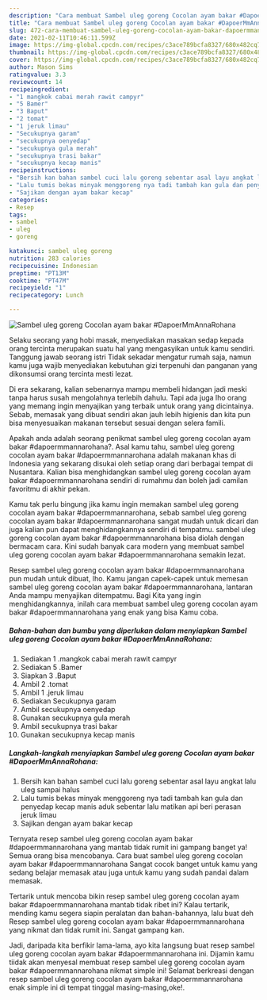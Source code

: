 ```yaml
---
description: "Cara membuat Sambel uleg goreng Cocolan ayam bakar #DapoerMmAnnaRohana Sederhana dan Mudah Dibuat"
title: "Cara membuat Sambel uleg goreng Cocolan ayam bakar #DapoerMmAnnaRohana Sederhana dan Mudah Dibuat"
slug: 472-cara-membuat-sambel-uleg-goreng-cocolan-ayam-bakar-dapoermmannarohana-sederhana-dan-mudah-dibuat
date: 2021-02-11T10:46:11.599Z
image: https://img-global.cpcdn.com/recipes/c3ace789bcfa8327/680x482cq70/sambel-uleg-goreng-cocolan-ayam-bakar-dapoermmannarohana-foto-resep-utama.jpg
thumbnail: https://img-global.cpcdn.com/recipes/c3ace789bcfa8327/680x482cq70/sambel-uleg-goreng-cocolan-ayam-bakar-dapoermmannarohana-foto-resep-utama.jpg
cover: https://img-global.cpcdn.com/recipes/c3ace789bcfa8327/680x482cq70/sambel-uleg-goreng-cocolan-ayam-bakar-dapoermmannarohana-foto-resep-utama.jpg
author: Mason Sims
ratingvalue: 3.3
reviewcount: 14
recipeingredient:
- "1 mangkok cabai merah rawit campyr"
- "5 Bamer"
- "3 Baput"
- "2 tomat"
- "1 jeruk limau"
- "Secukupnya garam"
- "secukupnya oenyedap"
- "secukupnya gula merah"
- "secukupnya trasi bakar"
- "secukupnya kecap manis"
recipeinstructions:
- "Bersih kan bahan sambel cuci lalu goreng sebentar asal layu angkat lalu uleg sampai halus"
- "Lalu tumis bekas minyak menggoreng nya tadi tambah kan gula dan penyedap kecap manis aduk sebentar lalu matikan api beri perasan jeruk limau"
- "Sajikan dengan ayam bakar kecap"
categories:
- Resep
tags:
- sambel
- uleg
- goreng

katakunci: sambel uleg goreng 
nutrition: 283 calories
recipecuisine: Indonesian
preptime: "PT13M"
cooktime: "PT47M"
recipeyield: "1"
recipecategory: Lunch

---
```



![Sambel uleg goreng Cocolan ayam bakar #DapoerMmAnnaRohana](https://img-global.cpcdn.com/recipes/c3ace789bcfa8327/680x482cq70/sambel-uleg-goreng-cocolan-ayam-bakar-dapoermmannarohana-foto-resep-utama.jpg)

Selaku seorang yang hobi masak, menyediakan masakan sedap kepada orang tercinta merupakan suatu hal yang mengasyikan untuk kamu sendiri. Tanggung jawab seorang istri Tidak sekadar mengatur rumah saja, namun kamu juga wajib menyediakan kebutuhan gizi terpenuhi dan panganan yang dikonsumsi orang tercinta mesti lezat.

Di era  sekarang, kalian sebenarnya mampu membeli hidangan jadi meski tanpa harus susah mengolahnya terlebih dahulu. Tapi ada juga lho orang yang memang ingin menyajikan yang terbaik untuk orang yang dicintainya. Sebab, memasak yang dibuat sendiri akan jauh lebih higienis dan kita pun bisa menyesuaikan makanan tersebut sesuai dengan selera famili. 



Apakah anda adalah seorang penikmat sambel uleg goreng cocolan ayam bakar #dapoermmannarohana?. Asal kamu tahu, sambel uleg goreng cocolan ayam bakar #dapoermmannarohana adalah makanan khas di Indonesia yang sekarang disukai oleh setiap orang dari berbagai tempat di Nusantara. Kalian bisa menghidangkan sambel uleg goreng cocolan ayam bakar #dapoermmannarohana sendiri di rumahmu dan boleh jadi camilan favoritmu di akhir pekan.

Kamu tak perlu bingung jika kamu ingin memakan sambel uleg goreng cocolan ayam bakar #dapoermmannarohana, sebab sambel uleg goreng cocolan ayam bakar #dapoermmannarohana sangat mudah untuk dicari dan juga kalian pun dapat menghidangkannya sendiri di tempatmu. sambel uleg goreng cocolan ayam bakar #dapoermmannarohana bisa diolah dengan bermacam cara. Kini sudah banyak cara modern yang membuat sambel uleg goreng cocolan ayam bakar #dapoermmannarohana semakin lezat.

Resep sambel uleg goreng cocolan ayam bakar #dapoermmannarohana pun mudah untuk dibuat, lho. Kamu jangan capek-capek untuk memesan sambel uleg goreng cocolan ayam bakar #dapoermmannarohana, lantaran Anda mampu menyajikan ditempatmu. Bagi Kita yang ingin menghidangkannya, inilah cara membuat sambel uleg goreng cocolan ayam bakar #dapoermmannarohana yang enak yang bisa Kamu coba.

<!--inarticleads1-->

##### Bahan-bahan dan bumbu yang diperlukan dalam menyiapkan Sambel uleg goreng Cocolan ayam bakar #DapoerMmAnnaRohana:

1. Sediakan 1 .mangkok cabai merah rawit campyr
1. Sediakan 5 .Bamer
1. Siapkan 3 .Baput
1. Ambil 2 .tomat
1. Ambil 1 .jeruk limau
1. Sediakan Secukupnya garam
1. Ambil secukupnya oenyedap
1. Gunakan secukupnya gula merah
1. Ambil secukupnya trasi bakar
1. Gunakan secukupnya kecap manis




<!--inarticleads2-->

##### Langkah-langkah menyiapkan Sambel uleg goreng Cocolan ayam bakar #DapoerMmAnnaRohana:

1. Bersih kan bahan sambel cuci lalu goreng sebentar asal layu angkat lalu uleg sampai halus
1. Lalu tumis bekas minyak menggoreng nya tadi tambah kan gula dan penyedap kecap manis aduk sebentar lalu matikan api beri perasan jeruk limau
1. Sajikan dengan ayam bakar kecap




Ternyata resep sambel uleg goreng cocolan ayam bakar #dapoermmannarohana yang mantab tidak rumit ini gampang banget ya! Semua orang bisa mencobanya. Cara buat sambel uleg goreng cocolan ayam bakar #dapoermmannarohana Sangat cocok banget untuk kamu yang sedang belajar memasak atau juga untuk kamu yang sudah pandai dalam memasak.

Tertarik untuk mencoba bikin resep sambel uleg goreng cocolan ayam bakar #dapoermmannarohana mantab tidak ribet ini? Kalau tertarik, mending kamu segera siapin peralatan dan bahan-bahannya, lalu buat deh Resep sambel uleg goreng cocolan ayam bakar #dapoermmannarohana yang nikmat dan tidak rumit ini. Sangat gampang kan. 

Jadi, daripada kita berfikir lama-lama, ayo kita langsung buat resep sambel uleg goreng cocolan ayam bakar #dapoermmannarohana ini. Dijamin kamu tiidak akan menyesal membuat resep sambel uleg goreng cocolan ayam bakar #dapoermmannarohana nikmat simple ini! Selamat berkreasi dengan resep sambel uleg goreng cocolan ayam bakar #dapoermmannarohana enak simple ini di tempat tinggal masing-masing,oke!.

